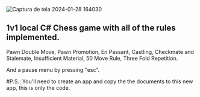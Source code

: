 ![Captura de tela 2024-01-28 164030](https://github.com/Ericmohn/C-Chess/assets/68788167/cc5039f9-9413-4733-8d11-b994de82c209)
## 1v1 local C# Chess game with all of the rules implemented.
Pawn Double Move, 
Pawn Promotion, 
En Passant, 
Castling, 
Checkmate and Stalemate, 
Insufficient Material, 
50 Move Rule, 
Three Fold Repetition. <br>

And a pause menu by pressing "esc".

#P.S.: You'll need to create an app and copy the the documents to this new app, this is only the code.
